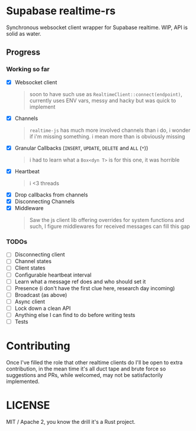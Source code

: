 # Supabase realtime-rs

Synchronous websocket client wrapper for Supabase realtime. WIP, API is solid as water.

## Progress

### Working so far

 - [x] Websocket client
   > soon to have such use as `RealtimeClient::connect(endpoint)`, currently uses ENV vars, messy and hacky but was quick to implement 
 - [x] Channels
   >`realtime-js` has much more involved channels than i do, i wonder if i'm missing something. i mean more than is obviously missing
 - [x] Granular Callbacks (`INSERT`, `UPDATE`, `DELETE` and `ALL` (`*`))
   > i had to learn what a `Box<dyn T>` is for this one, it was horrible
 - [x] Heartbeat
   > i <3 threads
- [x] Drop callbacks from channels
- [x] Disconnecting Channels
- [x] Middleware
  > Saw the js client lib offering overrides for system functions and such, I figure middlewares for received messages can fill this gap

### TODOs

- [ ] Disconnecting client
- [ ] Channel states
- [ ] Client states
- [ ] Configurable heartbeat interval
- [ ] Learn what a message ref does and who should set it
- [ ] Presence (i don't have the first clue here, research day incoming)
- [ ] Broadcast (as above)
- [ ] Async client
- [ ] Lock down a clean API
- [ ] Anything else I can find to do before writing tests
- [ ] Tests

# Contributing

Once I've filled the role that other realtime clients do I'll be open to extra contribution, in the mean time it's all duct tape and brute force so suggestions and PRs, while welcomed, may not be satisfactorily implemented.

# LICENSE

MIT / Apache 2, you know the drill it's a Rust project.
